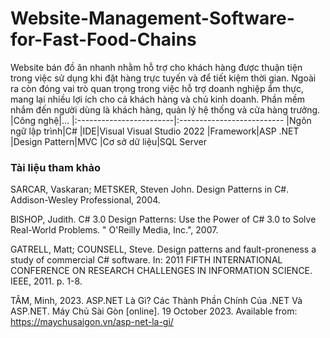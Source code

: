 # Website-Management-Software-for-Fast-Food-Chains
Website bán đồ ăn nhanh nhằm hỗ trợ cho khách hàng được thuận tiện trong việc sử dụng khi đặt hàng trực tuyến và để tiết kiệm thời gian. Ngoài ra còn đóng vai trò quan trọng trong việc hỗ trợ doanh nghiệp ẩm thực, mang lại nhiều lợi ích cho cả khách hàng và chủ kinh doanh. Phần mềm nhắm đến người dùng là khách hàng, quản lý hệ thống và cửa hàng trưởng.
|Công nghệ|...
|:------------------------|:--------------------------
|Ngôn ngữ lập trình|C#
|IDE|Visual Visual Studio 2022
|Framework|ASP .NET
|Design Pattern|MVC
|Cơ sở dữ liệu|SQL Server

### Tài liệu tham khảo
SARCAR, Vaskaran; METSKER, Steven John. Design Patterns in C#. Addison-Wesley Professional, 2004.  

BISHOP, Judith. C# 3.0 Design Patterns: Use the Power of C# 3.0 to Solve Real-World Problems. " O'Reilly Media, Inc.", 2007.

GATRELL, Matt; COUNSELL, Steve. Design patterns and fault-proneness a study of commercial C# software. In: 2011 FIFTH INTERNATIONAL CONFERENCE ON RESEARCH CHALLENGES IN INFORMATION SCIENCE. IEEE, 2011. p. 1-8.

TÂM, Minh, 2023. ASP.NET Là Gì? Các Thành Phần Chính Của .NET Và ASP.NET. Máy Chủ Sài Gòn [online]. 19 October 2023. Available from: https://maychusaigon.vn/asp-net-la-gi/
